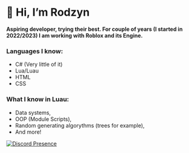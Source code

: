 # :wave: Hi, I’m Rodzyn

**Aspiring developer, trying their best. For couple of years (I started in 2022/2023) I am working with Roblox and its Engine.**

### Languages I know:
- C# (Very little of it)
- Lua/Luau
- HTML
- CSS

### What I know in Luau:
- Data systems,
- OOP (Module Scripts),
- Random generating algorythms (trees for example),
- And more!

[![Discord Presence](https://lanyard.cnrad.dev/api/696051326529961984)](https://discord.com/users/696051326529961984)
